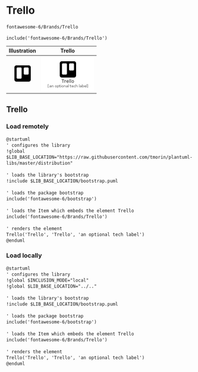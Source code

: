 # Trello


```text
fontawesome-6/Brands/Trello
```

```text
include('fontawesome-6/Brands/Trello')
```



| Illustration | Trello |
| :---: | :---: |
| ![illustration for Illustration](../../fontawesome-6/Brands/Trello.png) | ![illustration for Trello](../../fontawesome-6/Brands/Trello.Local.png) |




## Trello

### Load remotely
```plantuml
@startuml
' configures the library
!global $LIB_BASE_LOCATION="https://raw.githubusercontent.com/tmorin/plantuml-libs/master/distribution"

' loads the library's bootstrap
!include $LIB_BASE_LOCATION/bootstrap.puml

' loads the package bootstrap
include('fontawesome-6/bootstrap')

' loads the Item which embeds the element Trello
include('fontawesome-6/Brands/Trello')

' renders the element
Trello('Trello', 'Trello', 'an optional tech label')
@enduml
```

### Load locally
```plantuml
@startuml
' configures the library
!global $INCLUSION_MODE="local"
!global $LIB_BASE_LOCATION="../.."

' loads the library's bootstrap
!include $LIB_BASE_LOCATION/bootstrap.puml

' loads the package bootstrap
include('fontawesome-6/bootstrap')

' loads the Item which embeds the element Trello
include('fontawesome-6/Brands/Trello')

' renders the element
Trello('Trello', 'Trello', 'an optional tech label')
@enduml
```

